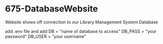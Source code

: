 # 675-DatabaseWebsite

Website shows off connection to our Library Management System Database

add .env file and add
DB = "name of database to access" 
DB_PASS = "your password"
DB_USER = "your username"